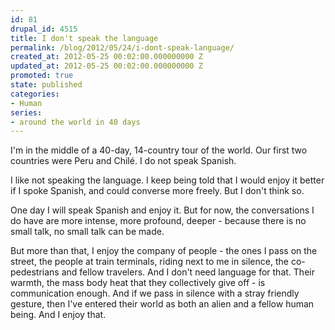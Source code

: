 ```yaml
---
id: 81
drupal_id: 4515
title: I don't speak the language
permalink: /blog/2012/05/24/i-dont-speak-language/
created_at: 2012-05-25 00:02:00.000000000 Z
updated_at: 2012-05-25 00:02:00.000000000 Z
promoted: true
state: published
categories:
- Human
series:
- around the world in 40 days
---
```

I'm in the middle of a 40-day, 14-country tour of the world. Our first two countries were Peru and Chilé. I do not speak Spanish.

I like not speaking the language. I keep being told that I would enjoy it better if I spoke Spanish, and could converse more freely. But I don't think so. 

One day I will speak Spanish and enjoy it. But for now, the conversations I do have are more intense, more profound, deeper - because there is no small talk, no small talk can be made.

But more than that, I enjoy the company of people - the ones I pass on the street, the people at train terminals, riding next to me in silence, the co-pedestrians and fellow travelers. And I don't need language for that. Their warmth, the mass body heat that they collectively give off - is communication enough. And if we pass in silence with a stray friendly gesture, then I've entered their world as both an alien and a fellow human being. And I enjoy that. 
